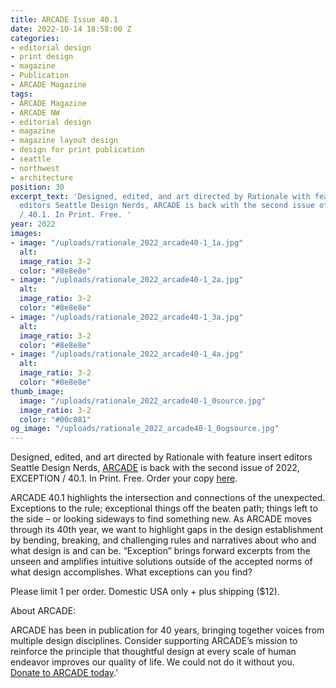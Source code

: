 ```yaml
---
title: ARCADE Issue 40.1
date: 2022-10-14 18:58:00 Z
categories:
- editorial design
- print design
- magazine
- Publication
- ARCADE Magazine
tags:
- ARCADE Magazine
- ARCADE NW
- editorial design
- magazine
- magazine layout design
- design for print publication
- seattle
- northwest
- architecture
position: 30
excerpt_text: 'Designed, edited, and art directed by Rationale with feature insert
  editors Seattle Design Nerds, ARCADE is back with the second issue of 2022, EXCEPTION
  / 40.1. In Print. Free. '
year: 2022
images:
- image: "/uploads/rationale_2022_arcade40-1_1a.jpg"
  alt: 
  image_ratio: 3-2
  color: "#8e8e8e"
- image: "/uploads/rationale_2022_arcade40-1_2a.jpg"
  alt: 
  image_ratio: 3-2
  color: "#8e8e8e"
- image: "/uploads/rationale_2022_arcade40-1_3a.jpg"
  alt: 
  image_ratio: 3-2
  color: "#8e8e8e"
- image: "/uploads/rationale_2022_arcade40-1_4a.jpg"
  alt: 
  image_ratio: 3-2
  color: "#8e8e8e"
thumb_image:
  image: "/uploads/rationale_2022_arcade40-1_0source.jpg"
  image_ratio: 3-2
  color: "#00c081"
og_image: "/uploads/rationale_2022_arcade40-1_0ogsource.jpg"
---
```


Designed, edited, and art directed by Rationale with feature insert editors Seattle Design Nerds, [ARCADE](https://arcadenw.org/) is back with the second issue of 2022, EXCEPTION / 40.1. In Print. Free. 
Order your copy [here](https://rationale-design.com/shop/arcade-40-dot-1/).

ARCADE 40.1 highlights the intersection and connections of the unexpected. Exceptions to the rule; exceptional things off the beaten path; things left to the side – or looking sideways to find something new. As ARCADE moves through its 40th year, we want to highlight gaps in the design establishment by bending, breaking, and challenging rules and narratives about who and what design is and can be. “Exception” brings forward excerpts from the unseen and amplifies intuitive solutions outside of the accepted norms of what design accomplishes. What exceptions can you find?

Please limit 1 per order. Domestic USA only + plus shipping ($12).

About ARCADE:

ARCADE has been in publication for 40 years, bringing together voices from multiple design disciplines. Consider supporting ARCADE’s mission to reinforce the principle that thoughtful design at every scale of human endeavor improves our quality of life. We could not do it without you. [Donate to ARCADE today](https://arcadenw.org/donate).'